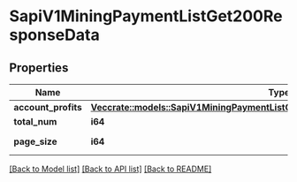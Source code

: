 # SapiV1MiningPaymentListGet200ResponseData

## Properties

Name | Type | Description | Notes
------------ | ------------- | ------------- | -------------
**account_profits** | [**Vec<crate::models::SapiV1MiningPaymentListGet200ResponseDataAccountProfitsInner>**](_sapi_v1_mining_payment_list_get_200_response_data_accountProfits_inner.md) |  | 
**total_num** | **i64** | Total Rows | 
**page_size** | **i64** | Rows per page | 

[[Back to Model list]](../README.md#documentation-for-models) [[Back to API list]](../README.md#documentation-for-api-endpoints) [[Back to README]](../README.md)


